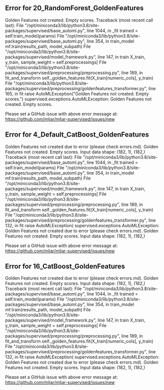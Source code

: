 ## Error for 20_RandomForest_GoldenFeatures

Golden Features not created. Empty scores.
Traceback (most recent call last):
  File "/opt/miniconda3/lib/python3.8/site-packages/supervised/base_automl.py", line 1044, in _fit
    trained = self.train_model(params)
  File "/opt/miniconda3/lib/python3.8/site-packages/supervised/base_automl.py", line 354, in train_model
    mf.train(results_path, model_subpath)
  File "/opt/miniconda3/lib/python3.8/site-packages/supervised/model_framework.py", line 147, in train
    X_train, y_train, sample_weight = self.preprocessings[
  File "/opt/miniconda3/lib/python3.8/site-packages/supervised/preprocessing/preprocessing.py", line 189, in fit_and_transform
    self._golden_features.fit(X_train[numeric_cols], y_train)
  File "/opt/miniconda3/lib/python3.8/site-packages/supervised/preprocessing/goldenfeatures_transformer.py", line 165, in fit
    raise AutoMLException("Golden Features not created. Empty scores.")
supervised.exceptions.AutoMLException: Golden Features not created. Empty scores.


Please set a GitHub issue with above error message at: https://github.com/mljar/mljar-supervised/issues/new

## Error for 4_Default_CatBoost_GoldenFeatures

Golden Features not created due to error (please check errors.md). Golden Features not created. Empty scores. Input data shape: (182, 1), (182,)
Traceback (most recent call last):
  File "/opt/miniconda3/lib/python3.8/site-packages/supervised/base_automl.py", line 1044, in _fit
    trained = self.train_model(params)
  File "/opt/miniconda3/lib/python3.8/site-packages/supervised/base_automl.py", line 354, in train_model
    mf.train(results_path, model_subpath)
  File "/opt/miniconda3/lib/python3.8/site-packages/supervised/model_framework.py", line 147, in train
    X_train, y_train, sample_weight = self.preprocessings[
  File "/opt/miniconda3/lib/python3.8/site-packages/supervised/preprocessing/preprocessing.py", line 189, in fit_and_transform
    self._golden_features.fit(X_train[numeric_cols], y_train)
  File "/opt/miniconda3/lib/python3.8/site-packages/supervised/preprocessing/goldenfeatures_transformer.py", line 132, in fit
    raise AutoMLException(
supervised.exceptions.AutoMLException: Golden Features not created due to error (please check errors.md). Golden Features not created. Empty scores. Input data shape: (182, 1), (182,)


Please set a GitHub issue with above error message at: https://github.com/mljar/mljar-supervised/issues/new

## Error for 16_CatBoost_GoldenFeatures

Golden Features not created due to error (please check errors.md). Golden Features not created. Empty scores. Input data shape: (182, 1), (182,)
Traceback (most recent call last):
  File "/opt/miniconda3/lib/python3.8/site-packages/supervised/base_automl.py", line 1044, in _fit
    trained = self.train_model(params)
  File "/opt/miniconda3/lib/python3.8/site-packages/supervised/base_automl.py", line 354, in train_model
    mf.train(results_path, model_subpath)
  File "/opt/miniconda3/lib/python3.8/site-packages/supervised/model_framework.py", line 147, in train
    X_train, y_train, sample_weight = self.preprocessings[
  File "/opt/miniconda3/lib/python3.8/site-packages/supervised/preprocessing/preprocessing.py", line 189, in fit_and_transform
    self._golden_features.fit(X_train[numeric_cols], y_train)
  File "/opt/miniconda3/lib/python3.8/site-packages/supervised/preprocessing/goldenfeatures_transformer.py", line 132, in fit
    raise AutoMLException(
supervised.exceptions.AutoMLException: Golden Features not created due to error (please check errors.md). Golden Features not created. Empty scores. Input data shape: (182, 1), (182,)


Please set a GitHub issue with above error message at: https://github.com/mljar/mljar-supervised/issues/new

